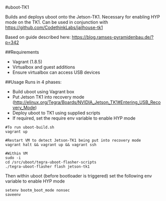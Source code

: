 #uboot-TK1

Builds and deploys uboot onto the Jetson-TK1. Necessary for enabling HYP mode on the TK1.
Can be used in conjunction with https://github.com/CodethinkLabs/jailhouse-tk1

Based on guide described here: https://blog.ramses-pyramidenbau.de/?p=342

##Requirements
- Vagrant (1.8.5)
- Virtualbox and guest additions
- Ensure virtualbox can access USB devices

##Usage
Runs in 4 phases:
- Build uboot using Vagrant box
- Put Jetson TK1 into recovery mode (http://elinux.org/Tegra/Boards/NVIDIA_Jetson_TK1#Entering_USB_Recovery_Mode)
- Deploy uboot to TK1 using supplied scripts
- If required, set the require env variable to enable HYP mode

``` shell
#To run uboot-build.sh
vagrant up

#Restart VM to detect Jetson-TK1 being put into recovery mode
vagrant halt && vagrant up && vagrant ssh

#Within VM
sudo -i 
cd /src/uboot/tegra-uboot-flasher-scripts
./tegra-uboot-flasher flash jetson-tk1
```

Then within uboot (before bootloader is triggered) set the following env variable to enable HYP mode

```shell
setenv bootm_boot_mode nonsec
saveenv
```
